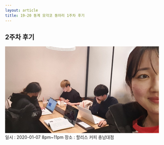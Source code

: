 ```yaml
---
layout: article
title: 19-20 동계 모각코 동아리 1주차 후기
---
```


## 2주차 후기
![1주차](/MGC/2주차.jpg)
일시 : 2020-01-07 8pm~11pm
장소 : 할리스 커피 충남대점 

